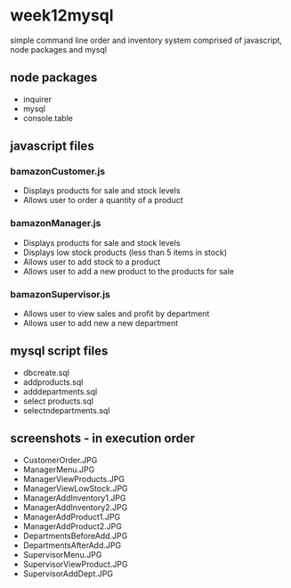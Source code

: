 # week12mysql
simple command line order and inventory system comprised of javascript, node packages and mysql
## node packages
* inquirer
* mysql
* console.table

## javascript files
### bamazonCustomer.js
* Displays products for sale and stock levels
* Allows user to order a quantity of a product
### bamazonManager.js
* Displays products for sale and stock levels
* Displays low stock products (less than 5 items in stock)
* Allows user to add stock to a product
* Allows user to add a new product to the products for sale
### bamazonSupervisor.js
* Allows user to view sales and profit by department
* Allows user to add new a new department

## mysql script files
* dbcreate.sql
* addproducts.sql
* adddepartments.sql
* select products.sql
* selectndepartments.sql

## screenshots - in execution order
* CustomerOrder.JPG
* ManagerMenu.JPG
* ManagerViewProducts.JPG
* ManagerViewLowStock.JPG
* ManagerAddInventory1.JPG
* ManagerAddInventory2.JPG
* ManagerAddProduct1.JPG
* ManagerAddProduct2.JPG
* DepartmentsBeforeAdd.JPG
* DepartmentsAfterAdd.JPG
* SupervisorMenu.JPG
* SupervisorViewProduct.JPG
* SupervisorAddDept.JPG